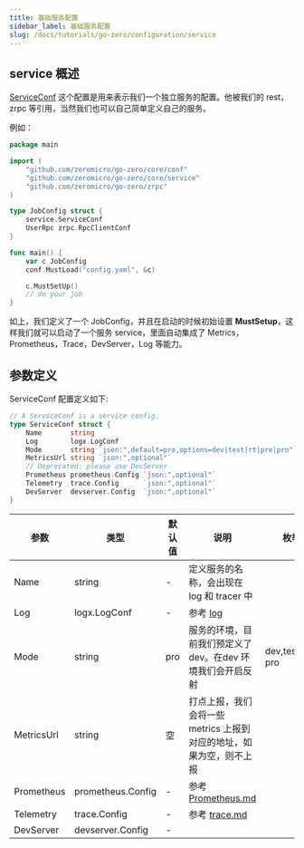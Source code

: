```yaml
---
title: 基础服务配置
sidebar_label: 基础服务配置
slug: /docs/tutorials/go-zero/configuration/service
---
```


## service 概述

[ServiceConf](https://github.com/zeromicro/go-zero/blob/master/core/service/serviceconf.go) 这个配置是用来表示我们一个独立服务的配置。他被我们的 rest，zrpc 等引用，当然我们也可以自己简单定义自己的服务。

例如：

```go
package main

import (
    "github.com/zeromicro/go-zero/core/conf"
    "github.com/zeromicro/go-zero/core/service"
    "github.com/zeromicro/go-zero/zrpc"
)

type JobConfig struct {
    service.ServiceConf
    UserRpc zrpc.RpcClientConf
}

func main() {
    var c JobConfig
    conf.MustLoad("config.yaml", &c)

    c.MustSetUp()
    // do your job
}

```

如上，我们定义了一个 JobConfig，并且在启动的时候初始设置 **MustSetup**，这样我们就可以启动了一个服务 service，里面自动集成了 Metrics，Prometheus，Trace，DevServer，Log 等能力。

## 参数定义

ServiceConf 配置定义如下:

```go
// A ServiceConf is a service config.
type ServiceConf struct {
    Name       string
    Log        logx.LogConf
    Mode       string `json:",default=pro,options=dev|test|rt|pre|pro"`
    MetricsUrl string `json:",optional"`
    // Deprecated: please use DevServer
    Prometheus prometheus.Config `json:",optional"`
    Telemetry  trace.Config      `json:",optional"`
    DevServer  devserver.Config  `json:",optional"`
}
```

| 参数       | 类型              | 默认值 | 说明                                                                                     | 枚举值 |
| - | - | - |- | - |
| Name       | string            | -      | 定义服务的名称，会出现在 log 和 tracer 中                                                            |
| Log        | logx.LogConf      | -      | 参考 [log](/docs/tutorials/go-zero/configuration/log)                                    |
| Mode       | string            | pro    | 服务的环境，目前我们预定义了 dev。在dev 环境我们会开启反射 | dev,test,rt,pre, pro |
| MetricsUrl | string            | 空     | 打点上报，我们会将一些 metrics 上报到对应的地址，如果为空，则不上报                                                 |
| Prometheus | prometheus.Config | -      | 参考 [Prometheus.md](/docs/tutorials/monitor/index#%E6%8C%87%E6%A0%87%E7%9B%91%E6%8E%A7) |
| Telemetry  | trace.Config      | -      | 参考 [trace.md](/docs/tutorials/monitor/index#链路追踪)                                                                        |
| DevServer  | devserver.Config  | -      |                                                                                        |
